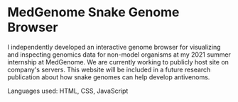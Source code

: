 # MedGenome Snake Genome Browser

I independently developed an interactive genome browser for visualizing and inspecting genomics data for non-model organisms at my 2021 summer internship at MedGenome. We are currently working to publicly host site on company's servers. This website will be included in a future research publication about how snake genomes can help develop antivenoms.

Languages used: HTML, CSS, JavaScript
